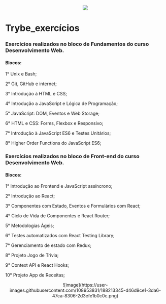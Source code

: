 <p align="center">
<img src="https://user-images.githubusercontent.com/108953831/188212682-b12455ac-b289-4883-ae22-f8dbe9c3a929.png" />
</p>


# Trybe_exercícios
### Exercícios realizados no bloco de Fundamentos do curso Desenvolvimento Web.

#### Blocos:

1° Unix e Bash;

2° Git, GitHub e internet;

3° Introdução à HTML e CSS;

4° Introdução a JavaScript e Lógica de Programação;

5° JavaScript: DOM, Eventos e Web Storage;

6° HTML e CSS: Forms, Flexbox e Responsivo; 

7° Introdução à JavaScript ES6 e Testes Unitários;

8° Higher Order Functions do JavaScript ES6;


### Exercícios realizados no bloco de Front-end do curso Desenvolvimento Web.

#### Blocos:

1° Introdução ao Frontend e JavaScript assíncrono;

2° Introdução ao React;

3° Componentes com Estado, Eventos e Formulários com React;

4° Ciclo de Vida de Componentes e React Router;

5° Metodologias Ágeis;

6° Testes automatizados com React Testing Library; 

7° Gerenciamento de estado com Redux;

8° Projeto Jogo de Trivia;

9° Context API e React Hooks;

10° Projeto App de Receitas;

<p align="center">
![image](https://user-images.githubusercontent.com/108953831/188213345-d46d9ce1-3da6-47ca-8306-2d3efe1b0c0c.png)
</p>
